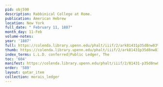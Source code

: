 ```yaml
---
pid: obj590
description: Rabbinical College at Rome.
publication: American Hebrew
location: New York
full_date: " February 11, 1887"
month_day: 11-Feb
volume-notes:
year: '1887'
full: https://colenda.library.upenn.edu/phalt/iiif/2/ark81431p35d8nw83%2FSHA256E-s6692575--0235ea8ae62136f5165243399e77c80769c7a494aa0ff1f457c4521004526139.jpeg/full/3500,/0/default.jpg
thumb: https://colenda.library.upenn.edu/phalt/iiif/2/ark81431p35d8nw83%2FSHA256E-s6692575--0235ea8ae62136f5165243399e77c80769c7a494aa0ff1f457c4521004526139.jpeg/full/!200,200/0/default.jpg
index_terms: L.L.D. conferred|Public Ledger, The
toc: '604'
manifest: https://colenda.library.upenn.edu/phalt/iiif/2/81431-p35d8nw83/manifest
order: '589'
layout: qatar_item
collection: morais_ledger
---
```

